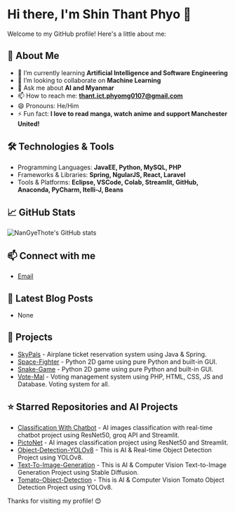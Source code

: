 # Hi there, I'm Shin Thant Phyo 👋

Welcome to my GitHub profile! Here's a little about me:

## 🚀 About Me
- 🌱 I’m currently learning **Artificial Intelligence and Software Engineering**
- 👯 I’m looking to collaborate on **Machine Learning**
- 💬 Ask me about **AI and Myanmar**
- 📫 How to reach me: **thant.ict.phyomg0107@gmail.com**
- 😄 Pronouns: He/Him
- ⚡ Fun fact: **I love to read manga, watch anime and support Manchester United!**

## 🛠️ Technologies & Tools
- Programming Languages: **JavaEE, Python, MySQL, PHP**
- Frameworks & Libraries: **Spring, NgularJS, React, Laravel**
- Tools & Platforms: **Eclipse, VSCode, Colab, Streamlit, GitHub, Anaconda, PyCharm, Itelli-J, Beans**

## 📈 GitHub Stats
![NanGyeThote's GitHub stats](https://github-readme-stats.vercel.app/api?username=NanGyeThote&show_icons=true&theme=radical)

## 📫 Connect with me
- [Email](mailto:[thant.ict.phyomg0107@gmail.com])

## 📝 Latest Blog Posts
<!-- BLOG-POST-LIST:START -->
<!-- - [Insert your latest blog post title](insert your blog post link) -->
- None
<!-- BLOG-POST-LIST:END -->

## 🔧 Projects
- [SkyPals](https://github.com/NanGyeThote/portfolio.git) - Airplane ticket reservation system using Java & Spring.
- [Space-Fighter](https://github.com/NanGyeThote/Space-Fighter.git) - Python 2D game using pure Python and built-in GUI.
- [Snake-Game](https://github.com/NanGyeThote/SnakeGame.git) - Python 2D game using pure Python and built-in GUI.
- [Vote-Mal](https://github.com/NanGyeThote/Vote-Mal.git) - Voting management system using PHP, HTML, CSS, JS and Database. Voting system for all.

## ⭐️ Starred Repositories and AI Projects
- [Classification With Chatbot](https://github.com/NanGyeThote/Classification-with-chatbot.git) - AI images classification with real-time chatbot project using ResNet50, groq API and Streamlit.
- [PictoNet](https://github.com/NanGyeThote/PictoNet.git) - AI images classification project using ResNet50 and Streamlit.
- [Object-Detection-YOLOv8](https://github.com/NanGyeThote/Object-Detection-Yolov8.git) - This is AI & Real-time Object Detection Project using YOLOv8.
- [Text-To-Image-Generation](https://github.com/NanGyeThote/Text-To-Image-Generation.git) - This is AI & Computer Vision Text-to-Image Generation Project using Stable Diffusion.
- [Tomato-Object-Detection](https://github.com/NanGyeThote/Tomato-Object-Detection.git) - This is AI & Computer Vision Tomato Object Detection Project using YOLOv8.

Thanks for visiting my profile! 😊
